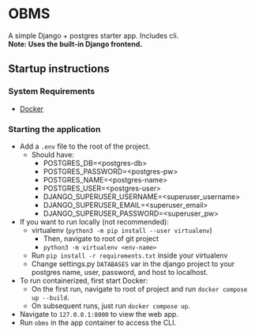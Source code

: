 # OBMS
A simple Django + postgres starter app. Includes cli. </br>
**Note: Uses the built-in Django frontend.**

## Startup instructions
### System Requirements
- [Docker](https://www.docker.com/products/docker-desktop/)

### Starting the application
- Add a `.env` file to the root of the project.
    - Should have:
        - POSTGRES_DB=\<postgres-db\>
        - POSTGRES_PASSWORD=\<postgres-pw\>
        - POSTGRES_NAME=\<postgres-name\>
        - POSTGRES_USER=\<postgres-user\>
        - DJANGO_SUPERUSER_USERNAME=\<superuser_username\>
        - DJANGO_SUPERUSER_EMAIL=\<superuser_email\>
        - DJANGO_SUPERUSER_PASSWORD=\<superuser_pw\>
- If you want to run locally (not recommended):
    - virtualenv (`python3 -m pip install --user virtualenv`)
        - Then, navigate to root of git project
        - `python3 -m virtualenv <env-name>`
    - Run `pip install -r requirements.txt` inside your virtualenv
    - Change settings.py `DATABASES` var in the django project to your postgres name, user, password, and host to localhost.
- To run containerized, first start Docker: 
    - On the first run, navigate to root of project and run `docker compose up --build`.
    - On subsequent runs, just run `docker compose up`.
- Navigate to `127.0.0.1:8000` to view the web app.
- Run `obms` in the app container to access the CLI.

